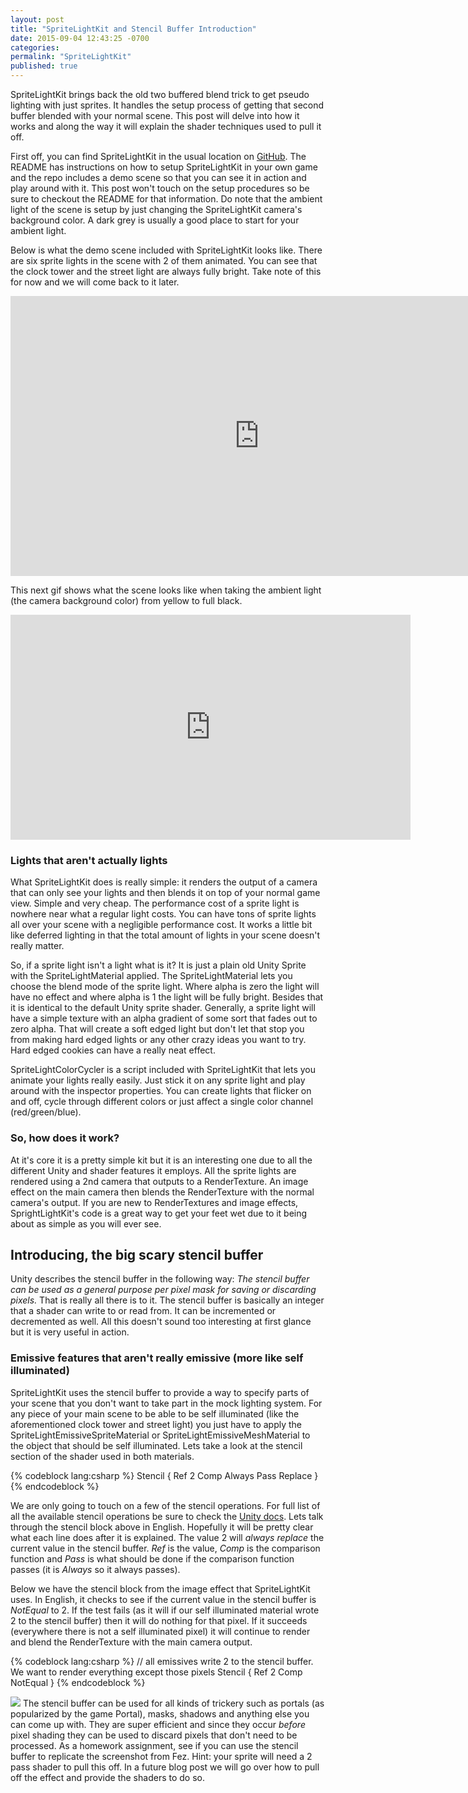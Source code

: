 ```yaml
---
layout: post
title: "SpriteLightKit and Stencil Buffer Introduction"
date: 2015-09-04 12:43:25 -0700
categories:
permalink: "SpriteLightKit"
published: true
---
```




SpriteLightKit brings back the old two buffered blend trick to get pseudo lighting with just sprites. It handles the setup process of getting that second buffer blended with your normal scene. This post will delve into how it works and along the way it will explain the shader techniques used to pull it off.


<!-- more -->


First off, you can find SpriteLightKit in the usual location on [GitHub](https://github.com/prime31/SpriteLightKit). The README has instructions on how to setup SpriteLightKit in your own game and the repo includes a demo scene so that you can see it in action and play around with it. This post won't touch on the setup procedures so be sure to checkout the README for that information. Do note that the ambient light of the scene is setup by just changing the SpriteLightKit camera's background color. A dark grey is usually a good place to start for your ambient light.


Below is what the demo scene included with SpriteLightKit looks like. There are six sprite lights in the scene with 2 of them animated. You can see that the clock tower and the street light are always fully bright. Take note of this for now and we will come back to it later.


<iframe src="http://gfycat.com/DecisiveGregariousAlbacoretuna" frameborder="0" scrolling="no" width="796" height="448" style="-webkit-backface-visibility: hidden;-webkit-transform: scale(1);" ></iframe>


This next gif shows what the scene looks like when taking the ambient light (the camera background color) from yellow to full black.


<iframe src="http://gfycat.com/DaringTallCrane" frameborder="0" scrolling="no" width="640" height="360" style="-webkit-backface-visibility: hidden;-webkit-transform: scale(1);" ></iframe>


### Lights that aren't actually lights

What SpriteLightKit does is really simple: it renders the output of a camera that can only see your lights and then blends it on top of your normal game view. Simple and very cheap. The performance cost of a sprite light is nowhere near what a regular light costs. You can have tons of sprite lights all over your scene with a negligible performance cost. It works a little bit like deferred lighting in that the total amount of lights in your scene doesn't really matter.


So, if a sprite light isn't a light what is it? It is just a plain old Unity Sprite with the SpriteLightMaterial applied. The SpriteLightMaterial lets you choose the blend mode of the sprite light. Where alpha is zero the light will have no effect and where alpha is 1 the light will be fully bright. Besides that it is identical to the default Unity sprite shader. Generally, a sprite light will have a simple texture with an alpha gradient of some sort that fades out to zero alpha. That will create a soft edged light but don't let that stop you from making hard edged lights or any other crazy ideas you want to try. Hard edged cookies can have a really neat effect.


SpriteLightColorCycler is a script included with SpriteLightKit that lets you animate your lights really easily. Just stick it on any sprite light and play around with the inspector properties. You can create lights that flicker on and off, cycle through different colors or just affect a single color channel (red/green/blue).



### So, how does it work?

At it's core it is a pretty simple kit but it is an interesting one due to all the different Unity and shader features it employs. All the sprite lights are rendered using a 2nd camera that outputs to a RenderTexture. An image effect on the main camera then blends the RenderTexture with the normal camera's output. If you are new to RenderTextures and image effects, SprightLightKit's code is a great way to get your feet wet due to it being about as simple as you will ever see.



## Introducing, the big scary stencil buffer

Unity describes the stencil buffer in the following way: *The stencil buffer can be used as a general purpose per pixel mask for saving or discarding pixels.* That is really all there is to it. The stencil buffer is basically an integer that a shader can write to or read from. It can be incremented or decremented as well. All this doesn't sound too interesting at first glance but it is very useful in action.


### Emissive features that aren't really emissive (more like self illuminated)

SpriteLightKit uses the stencil buffer to provide a way to specify parts of your scene that you don't want to take part in the mock lighting system. For any piece of your main scene to be able to be self illuminated (like the aforementioned clock tower and street light) you just have to apply the SpriteLightEmissiveSpriteMaterial or SpriteLightEmissiveMeshMaterial to the object that should be self illuminated. Lets take a look at the stencil section of the shader used in both materials.


{% codeblock lang:csharp %}
Stencil
{
	Ref 2
	Comp Always
	Pass Replace
}
{% endcodeblock %}


We are only going to touch on a few of the stencil operations. For full list of all the available stencil operations be sure to check the [Unity docs](http://docs.unity3d.com/Manual/SL-Stencil.html). Lets talk through the stencil block above in English. Hopefully it will be pretty clear what each line does after it is explained. The value 2 will *always* *replace* the current value in the stencil buffer. *Ref* is the value, *Comp* is the comparison function and *Pass* is what should be done if the comparison function passes (it is *Always* so it always passes).

Below we have the stencil block from the image effect that SpriteLightKit uses. In English, it checks to see if the current value in the stencil buffer is *NotEqual* to 2. If the test fails (as it will if our self illuminated material wrote 2 to the stencil buffer) then it will do nothing for that pixel. If it succeeds (everywhere there is not a self illuminated pixel) it will continue to render and blend the RenderTexture with the main camera output.

{% codeblock lang:csharp %}
// all emissives write 2 to the stencil buffer. We want to render everything except those pixels
Stencil
{
	Ref 2
	Comp NotEqual
}
{% endcodeblock %}


![](//f.cl.ly/items/2N43273s1b1w3r2M1W2b/fez.png) The stencil buffer can be used for all kinds of trickery such as portals (as popularized by the game Portal), masks, shadows and anything else you can come up with. They are super efficient and since they occur _before_ pixel shading they can be used to discard pixels that don't need to be processed. As a homework assignment, see if you can use the stencil buffer to replicate the screenshot from Fez. Hint: your sprite will need a 2 pass shader to pull this off. In a future blog post we will go over how to pull off the effect and provide the shaders to do so.
